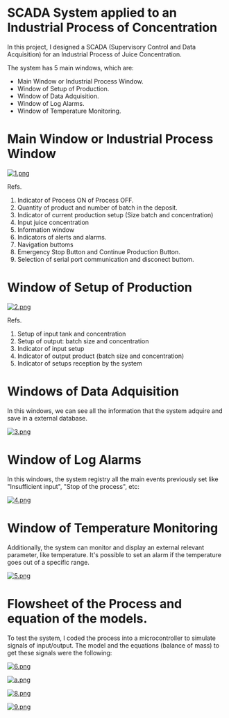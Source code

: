 # SCADA System applied to an Industrial Process of Concentration

In this project, I designed a SCADA (Supervisory Control and Data Acquisition) for an Industrial Process of Juice Concentration. 

The system has 5 main windows, which are:

- Main Window or Industrial Process Window.
- Window of Setup of Production.
- Window of Data Adquisition.
- Window of Log Alarms.
- Window of Temperature Monitoring.


# Main Window or Industrial Process Window

[![1.png](https://i.postimg.cc/ZnM2WJbv/1.png)](https://postimg.cc/SYcD5Fzm)

Refs.
1. Indicator of Process ON of Process OFF.
2. Quantity of product and number of batch in the deposit.
3. Indicator of current production setup (Size batch and concentration)
4. Input juice concentration
5. Information window
6. Indicators of alerts and alarms.
7. Navigation buttoms
8. Emergency Stop Button and Continue Production Button.
9. Selection of serial port communication and disconect buttom.


# Window of Setup of Production

[![2.png](https://i.postimg.cc/CMPWPsGM/2.png)](https://postimg.cc/4ncLnt2j)

Refs.
1. Setup of input tank and concentration
2. Setup of output: batch size and concentration
3. Indicator of input setup
4. Indicator of output product (batch size and concentration)
5. Indicator of setups reception by the system


# Windows of Data Adquisition
In this windows, we can see all the information that the system adquire and save in a external database.

[![3.png](https://i.postimg.cc/MKnghf57/3.png)](https://postimg.cc/6yNHZ3Dq)


# Window of Log Alarms

In this windows, the system registry all the main events previously set like "Insufficient input", "Stop of the process", etc:

[![4.png](https://i.postimg.cc/xTBBYjpW/4.png)](https://postimg.cc/dLm5jFYB)


# Window of Temperature Monitoring

Additionally, the system can monitor and display an external relevant parameter, like temperature. It's possible to set an alarm if the temperature goes out of a specific range.

[![5.png](https://i.postimg.cc/pdfwsNZ3/5.png)](https://postimg.cc/DWzpzMRc)


# Flowsheet of the Process and equation of the models.
To test the system, I coded the process into a microcontroller to simulate signals of input/output. The model and the equations (balance of mass) to get these signals were the following: 

[![6.png](https://i.postimg.cc/Y09T2vHw/6.png)](https://postimg.cc/DJ9xBy0C)

[![a.png](https://i.postimg.cc/7Lx7TwJ6/a.png)](https://postimg.cc/w1G3CKV8)

[![8.png](https://i.postimg.cc/wvFSdhnV/8.png)](https://postimg.cc/344LXD84)

[![9.png](https://i.postimg.cc/rmqvbhZs/9.png)](https://postimg.cc/cK59tcSG)
